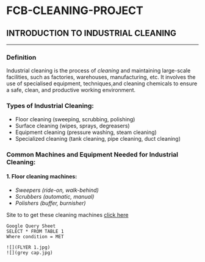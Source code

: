 # FCB-CLEANING-PROJECT
## **INTRODUCTION TO INDUSTRIAL CLEANING** 
---
### Definition
Industrial cleaning is the process of *cleaning* and maintaining large-scale facilities,
such as factories, warehouses, manufacturing, etc. It involves the use of specialised equipment,
techniques,and cleaning chemicals to ensure a safe, clean, and productive working environment.
### Types of Industrial Cleaning:
- Floor cleaning (sweeping, scrubbing, polishing)
- Surface cleaning (wipes, sprays, degreasers)
- Equipment cleaning (pressure washing, steam cleaning)
- Specialized cleaning (tank cleaning, pipe cleaning, duct cleaning)
### Common Machines and Equipment Needed for Industrial Cleaning:
#### 1. Floor cleaning machines:
* *Sweepers (ride-on, walk-behind)*
* *Scrubbers (automatic, manual)*
* *Polishers (buffer, burnisher)*
  
Site to to get these cleaning machines [click here](https://www.kaercher.com/us/)


```
Google Query Sheet
SELECT * FROM TABLE 1
Where condition = MET

![](FLYER 1.jpg)
![](grey cap.jpg)















